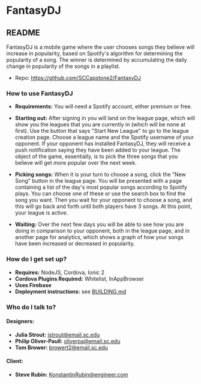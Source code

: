 # FantasyDJ
## README

FantasyDJ is a mobile game where the user chooses songs they believe will increase in popularity, based
on Spotify's algorithm for determining the popularity of a song. The winner is determined by accumulating
the daily change in popularity of the songs in a playlist.

* Repo: https://github.com/SCCapstone2/FantasyDJ

### How to use FantasyDJ

* **Requirements:** You will need a Spotify account, either premium or free. 

* **Starting out:** After signing in you will land on the league page, which will show you the leagues that you
  are currently in (which will be none at first). Use the button that says "Start New League" to go to the league
  creation page. Choose a league name and the Spotify username of your opponent. If your opponent has installed
  FantasyDJ, they will receive a push notification saying they have been added to your league. The object of the
  game, essentially, is to pick the three songs that you believe will get more popular over the next week.
  
* **Picking songs:** When it is your turn to choose a song, click the "New Song" button in the league page.
  You will be presented with a page containing a list of the day's most popular songs according to Spotify plays.
  You can choose one of these or use the search box to find the song you want. Then you wait for your opponent
  to choose a song, and this will go back and forth until both players have 3 songs. At this point, your league
  is active. 
  
* **Waiting:** Over the next few days you will be able to see how you are doing in comparison to your opponent,
  both in the league page, and in another page for analytics, which shows a graph of how your songs have been 
  increased or decreased in popularity.  

### How do I get set up? ###

* **Requires:** NodeJS, Cordova, Ionic 2
* **Cordova Plugins Required:** Whitelist, InAppBrowser
* **Uses Firebase**
* **Deployment instructions:** see [BUILDING.md](./BUILDING.md)

### Who do I talk to? ###
#### Designers:
*   **Julia Strout:** jstrout@email.sc.edu
*   **Philip Oliver-Paull:** oliverpa@email.sc.edu
*   **Tom Brower:** browert2@email.sc.edu

#### Client: 
*   **Steve Rubin:** KonstantinRubin@engineer.com

